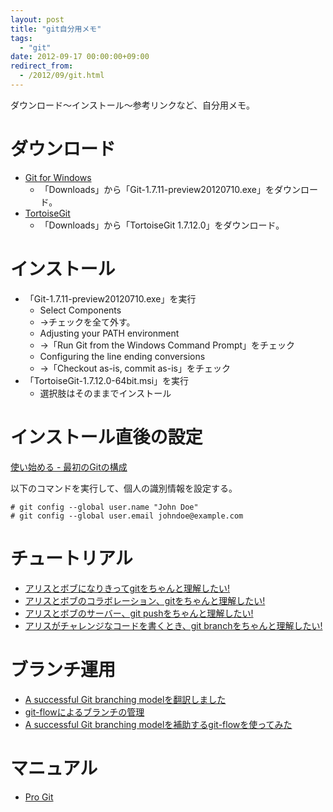 ```yaml
---
layout: post
title: "git自分用メモ"
tags:
  - "git"
date: 2012-09-17 00:00:00+09:00
redirect_from:
  - /2012/09/git.html
---
```


ダウンロード～インストール～参考リンクなど、自分用メモ。

<!-- more -->

# ダウンロード

- [Git for Windows](http://msysgit.github.com/)
  - 「Downloads」から「Git-1.7.11-preview20120710.exe」をダウンロード。
- [TortoiseGit](http://code.google.com/p/tortoisegit/)
  - 「Downloads」から「TortoiseGit 1.7.12.0」をダウンロード。

# インストール

- 「Git-1.7.11-preview20120710.exe」を実行
  - Select Components
  - →チェックを全て外す。
  - Adjusting your PATH environment
  - →「Run Git from the Windows Command Prompt」をチェック
  - Configuring the line ending conversions
  - →「Checkout as-is, commit as-is」をチェック
- 「TortoiseGit-1.7.12.0-64bit.msi」を実行
  - 選択肢はそのままでインストール

# インストール直後の設定

[使い始める - 最初のGitの構成](http://git-scm.com/book/ja/%E4%BD%BF%E3%81%84%E5%A7%8B%E3%82%81%E3%82%8B-%E6%9C%80%E5%88%9D%E3%81%AEGit%E3%81%AE%E6%A7%8B%E6%88%90)

以下のコマンドを実行して、個人の識別情報を設定する。

```
# git config --global user.name "John Doe"
# git config --global user.email johndoe@example.com
```

# チュートリアル

- [アリスとボブになりきってgitをちゃんと理解したい!](http://d.hatena.ne.jp/zariganitosh/20080905/1220621182)
- [アリスとボブのコラボレーション、gitをちゃんと理解したい!](http://d.hatena.ne.jp/zariganitosh/20080908/1220881938)
- [アリスとボブのサーバー、git pushをちゃんと理解したい!](http://d.hatena.ne.jp/zariganitosh/20080910/1221050855)
- [アリスがチャレンジなコードを書くとき、git branchをちゃんと理解したい!](http://d.hatena.ne.jp/zariganitosh/searchdiary?word=%A5%A2%A5%EA%A5%B9%20%A5%DC%A5%D6)

# ブランチ運用

- [A successful Git branching modelを翻訳しました](http://keijinsonyaban.blogspot.jp/2010/10/successful-git-branching-model.html)
- [git-flowによるブランチの管理](http://www.oreilly.co.jp/community/blog/2011/11/branch-model-with-git-flow.html)
- [A successful Git branching modelを補助するgit-flowを使ってみた](http://d.hatena.ne.jp/Voluntas/20101223/1293111549)

# マニュアル

- [Pro Git](http://git-scm.com/book/ja)
